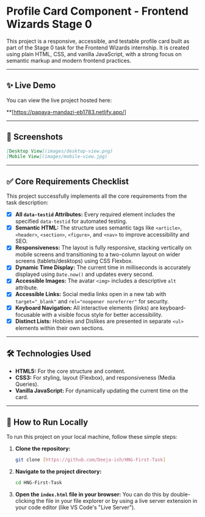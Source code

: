# Profile Card Component - Frontend Wizards Stage 0

This project is a responsive, accessible, and testable profile card built as part of the Stage 0 task for the Frontend Wizards internship. It is created using plain HTML, CSS, and vanilla JavaScript, with a strong focus on semantic markup and modern frontend practices.

---

## ✨ Live Demo

You can view the live project hosted here:

**[https://papaya-mandazi-eb1783.netlify.app/]

---

## 📸 Screenshots


```markdown
[Desktop View](images/desktop-view.png)
[Mobile View](images/mobile-view.jpg)
```

---

## ✅ Core Requirements Checklist

This project successfully implements all the core requirements from the task description:

-   [x] **All `data-testid` Attributes:** Every required element includes the specified `data-testid` for automated testing.
-   [x] **Semantic HTML:** The structure uses semantic tags like `<article>`, `<header>`, `<section>`, `<figure>`, and `<nav>` to improve accessibility and SEO.
-   [x] **Responsiveness:** The layout is fully responsive, stacking vertically on mobile screens and transitioning to a two-column layout on wider screens (tablets/desktops) using CSS Flexbox.
-   [x] **Dynamic Time Display:** The current time in milliseconds is accurately displayed using `Date.now()` and updates every second.
-   [x] **Accessible Images:** The avatar `<img>` includes a descriptive `alt` attribute.
-   [x] **Accessible Links:** Social media links open in a new tab with `target="_blank"` and `rel="noopener noreferrer"` for security.
-   [x] **Keyboard Navigation:** All interactive elements (links) are keyboard-focusable with a visible focus style for better accessibility.
-   [x] **Distinct Lists:** Hobbies and Dislikes are presented in separate `<ul>` elements within their own sections.

---

## 🛠️ Technologies Used

-   **HTML5:** For the core structure and content.
-   **CSS3:** For styling, layout (Flexbox), and responsiveness (Media Queries).
-   **Vanilla JavaScript:** For dynamically updating the current time on the card.

---

## 🚀 How to Run Locally

To run this project on your local machine, follow these simple steps:

1.  **Clone the repository:**
    ```bash
    git clone [https://github.com/Deeja-ish/HNG-First-Task]
    ```

2.  **Navigate to the project directory:**
    ```bash
    cd HNG-First-Task
    ```

3.  **Open the `index.html` file in your browser:**
    You can do this by double-clicking the file in your file explorer or by using a live server extension in your code editor (like VS Code's "Live Server").